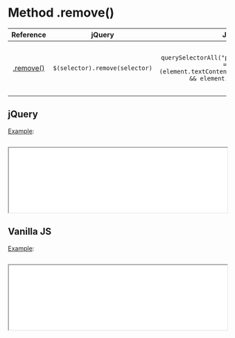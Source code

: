 # Method .remove()

| Reference | jQuery | JS | Description |
|:--:|:--:|:--:|:--:|
| [.remove()](https://api.jquery.com/remove/) | `$(selector).remove(selector)` | `querySelectorAll("p").forEach(element => (element.textContent.includes('Hello') && element.remove()))` | **_Remove_** the set of matched elements from the DOM. |

## jQuery

[Example](jquery.html):

```js:src/jquery.js
```

<iframe width="100%" height="150" src="jquery.html"></iframe>

## Vanilla JS

[Example](vanilla.html):

```js:src/vanilla.js
```

<iframe width="100%" height="150" src="vanilla.html"></iframe>
